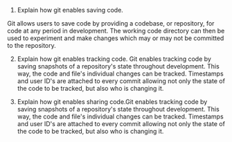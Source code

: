 1. Explain how git enables saving code.

Git allows users to save code by providing a codebase, or repository, for code at any period in development. The working code directory can then be used to experiment and make changes which may or may not be committed to the repository.

2. Explain how git enables tracking code.
Git enables tracking code by saving snapshots of a repository's state throughout development. This way, the code and file's individual changes can be tracked. Timestamps and user ID's are attached to every commit allowing not only the state of the code to be tracked, but also who is changing it.

3. Explain how git enables sharing code.Git enables tracking code by saving snapshots of a repository's state throughout development. This way, the code and file's individual changes can be tracked. Timestamps and user ID's are attached to every commit allowing not only the state of the code to be tracked, but also who is changing it.
